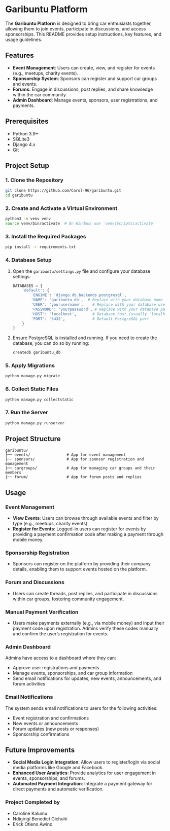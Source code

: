 
# Garibuntu Platform

The **Garibuntu Platform** is designed to bring car enthusiasts together, allowing them to join events, participate in discussions, and access sponsorships. This README provides setup instructions, key features, and usage guidelines.

## Features

- **Event Management**: Users can create, view, and register for events (e.g., meetups, charity events).
- **Sponsorship System**: Sponsors can register and support car groups and events.
- **Forums**: Engage in discussions, post replies, and share knowledge within the car community.
- **Admin Dashboard**: Manage events, sponsors, user registrations, and payments.

## Prerequisites

- Python 3.9+
- SQLite3
- Django 4.x
- Git

## Project Setup

### 1. Clone the Repository

```bash
git clone https://github.com/Carol-96/garibuntu.git
cd garibuntu
```

### 2. Create and Activate a Virtual Environment

```bash
python3 -m venv venv
source venv/bin/activate  # On Windows use `venv\Scripts\activate`
```

### 3. Install the Required Packages

```bash
pip install -r requirements.txt
```

### 4. Database Setup

1. Open the `garibuntu/settings.py` file and configure your database settings:

   ```python
   DATABASES = {
       'default': {
           'ENGINE': 'django.db.backends.postgresql',
           'NAME': 'garibuntu_db',  # Replace with your database name
           'USER': 'yourusername',    # Replace with your database username
           'PASSWORD': 'yourpassword', # Replace with your database password
           'HOST': 'localhost',       # Database host (usually 'localhost' for local setups)
           'PORT': '5432',            # Default PostgreSQL port
       }
   }
   ```

2. Ensure PostgreSQL is installed and running. If you need to create the database, you can do so by running:

   ```bash
   createdb garibuntu_db
   ```

### 5. Apply Migrations

```bash
python manage.py migrate
```

### 6. Collect Static Files

```bash
python manage.py collectstatic
```

### 7. Run the Server

```bash
python manage.py runserver
```

## Project Structure

```plaintext
garibuntu/
├── events/                # App for event management
├── sponsors/              # App for sponsor registration and management
├── cargroups/             # App for managing car groups and their members
├── forum/                 # App for forum posts and replies
```

## Usage

### Event Management

- **View Events**: Users can browse through available events and filter by type (e.g., meetups, charity events).
- **Register for Events**: Logged-in users can register for events by providing a payment confirmation code after making a payment through mobile money.

### Sponsorship Registration

- Sponsors can register on the platform by providing their company details, enabling them to support events hosted on the platform.

### Forum and Discussions

- Users can create threads, post replies, and participate in discussions within car groups, fostering community engagement.

### Manual Payment Verification

- Users make payments externally (e.g., via mobile money) and input their payment code upon registration. Admins verify these codes manually and confirm the user’s registration for events.

### Admin Dashboard

Admins have access to a dashboard where they can:
- Approve user registrations and payments
- Manage events, sponsorships, and car group information
- Send email notifications for updates, new events, announcements, and forum activities

### Email Notifications

The system sends email notifications to users for the following activities:
- Event registration and confirmations
- New events or announcements
- Forum updates (new posts or responses)
- Sponsorship confirmations

## Future Improvements

- **Social Media Login Integration**: Allow users to register/login via social media platforms like Google and Facebook.
- **Enhanced User Analytics**: Provide analytics for user engagement in events, sponsorships, and forums.
- **Automated Payment Integration**: Integrate a payment gateway for direct payments and automatic verification.

### Project Completed by
- Caroline Kalumu
- Ndigirigi Benedict Gichuhi
- Erick Otieno Awino
